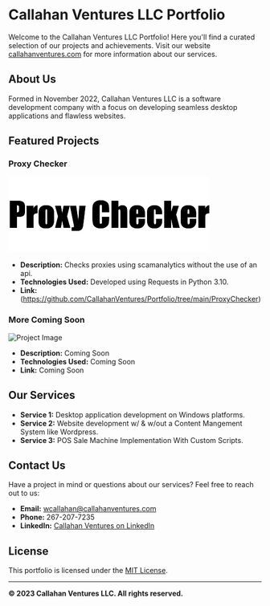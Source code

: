 # Callahan Ventures LLC Portfolio

Welcome to the Callahan Ventures LLC Portfolio! Here you'll find a curated selection of our projects and achievements. Visit our website [callahanventures.com](https://www.callahanventures.com) for more information about our services.

## About Us

Formed in November 2022, Callahan Ventures LLC is a software development company with a focus on developing seamless desktop applications and flawless websites.

## Featured Projects

### Proxy Checker

![Project Image](project_files/proxy.png)

- **Description:** Checks proxies using scamanalytics without the use of an api.
- **Technologies Used:** Developed using Requests in Python 3.10.
- **Link:** (https://github.com/CallahanVentures/Portfolio/tree/main/ProxyChecker)

### More Coming Soon

![Project Image](project2_image.jpg)

- **Description:** Coming Soon
- **Technologies Used:** Coming Soon
- **Link:** Coming Soon

## Our Services

- **Service 1:** Desktop application development on Windows platforms.
- **Service 2:** Website development w/ & w/out a Content Mangement System like Wordpress.
- **Service 3:** POS Sale Machine Implementation With Custom Scripts.

## Contact Us

Have a project in mind or questions about our services? Feel free to reach out to us:

- **Email:** [wcallahan@callahanventures.com](mailto:wcallahan@callahanventures.com)
- **Phone:** 267-207-7235
- **LinkedIn:** [Callahan Ventures on LinkedIn](https://www.linkedin.com/company/callahanventures)

## License

This portfolio is licensed under the [MIT License](LICENSE).

---

**© 2023 Callahan Ventures LLC. All rights reserved.**

